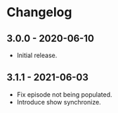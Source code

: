 # Changelog

## 3.0.0 - 2020-06-10

- Initial release.

## 3.1.1 - 2021-06-03

- Fix episode not being populated.
- Introduce show synchronize.